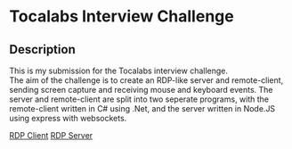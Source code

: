 # Tocalabs Interview Challenge

## Description
This is my submission for the Tocalabs interview challenge.  
The aim of the challenge is to create an RDP-like server and remote-client, sending screen capture and receiving mouse and keyboard events.
The server and remote-client are split into two seperate programs, with the remote-client written in C# using .Net, and the server written in Node.JS using express with websockets.  

[RDP Client](../blob/master/TocalabsRDP)
[RDP Server](../blob/master/RDPServer)